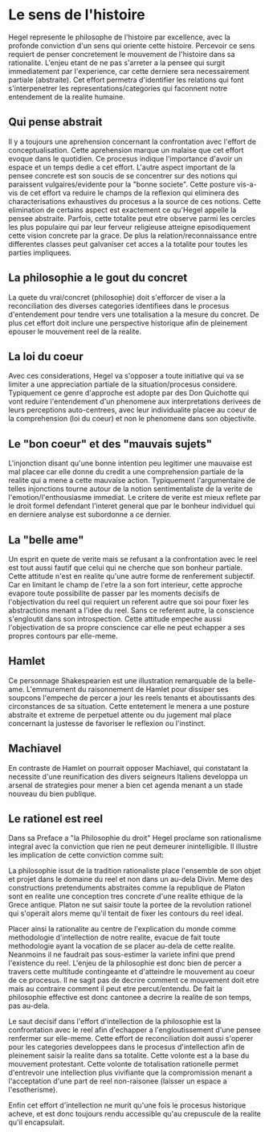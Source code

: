 # Le sens de l'histoire
Hegel represente le philosophe de l'histoire par excellence, avec la profonde conviction d'un sens qui oriente cette histoire. Percevoir ce sens requiert de penser concretement le mouvement de l'histoire dans sa rationalite. L'enjeu etant de ne pas s'arreter a la pensee qui surgit immediatement par l'experience, car cette derniere sera necessairement partiale (abstraite). Cet effort permetra d'identifier les relations qui font s'interpenetrer les representations/categories qui faconnent notre entendement de la realite humaine.

## Qui pense abstrait

Il y a toujours une aprehension concernant la confrontation avec l'effort de conceptualisation. Cette aprehension marque un malaise que cet effort evoque dans le quotidien. Ce procesus indique l'importance d'avoir un espace et un temps dedie a cet effort. L'autre aspect important de la pensee concrete est son soucis de se concentrer sur des notions qui paraissent vulgaires/evidente pour la "bonne societe". Cette posture vis-a-vis de cet effort va reduire le champs de la reflexion qui eliminera des characterisations exhaustives du procesus a la source de ces notions. Cette elimination de certains aspect est exactement ce qu'Hegel appelle la pensee abstraite. Parfois, cette totalite peut etre observe parmi les cercles les plus populaire qui par leur ferveur religieuse atteigne episodiquement cette vision concrete par la grace. De plus la relation/reconnaissance entre differentes classes peut galvaniser cet acces a la totalite pour toutes les parties impliquees.

## La philosophie a le gout du concret
La quete du vrai/concret (philosophie) doit s'efforcer de viser a la reconciliation des diverses categories identifiees dans le procesus d'entendement pour tendre vers une totalisation a la mesure du concret. De plus cet effort doit inclure une perspective historique afin de pleinement epouser le mouvement reel de la realite.

## La loi du coeur
Avec ces considerations, Hegel va s'opposer a toute initiative qui va se limiter a une appreciation partiale de la situation/procesus considere. Typiquement ce genre d'approche est adopte par des Don Quichotte qui vont reduire l'entendement d'un phenomene aux interpretations derivees de leurs perceptions auto-centrees, avec leur individualite placee au coeur de la comprehension (loi du coeur) et non le phenomene dans son objectivite.

## Le "bon coeur" et des "mauvais sujets"
L'injonction disant qu'une bonne intention peu legitimer une mauvaise est mal placee car elle donne du credit a une comprehension partiale de la realite qui a mene a cette mauvaise action. Typiquement l'argumentaire de telles injonctions tourne autour de la notion sentimentaliste de la verite de l'emotion/l'enthousiasme immediat. Le critere de verite est mieux reflete par le droit formel defendant l'interet general que par le bonheur individuel qui en derniere analyse est subordonne a ce dernier.

## La "belle ame"
Un esprit en quete de verite mais se refusant a la confrontation avec le reel est tout aussi fautif que celui qui ne cherche que son bonheur partiale. Cette attitude n'est en realite qu'une autre forme de renferement subjectif. Car en limitant le champ de l'etre la a son fort interieur, cette approche evapore toute possibilite de passer par les moments decisifs de l'objectivation du reel qui requiert un referent autre que soi pour fixer les abstractions menant a l'idee du reel. Sans ce referent autre, la conscience s'engloutit dans son introspection. Cette attitude empeche aussi l'objectivation de sa propre conscience car elle ne peut echapper a ses propres contours par elle-meme.

## Hamlet
Ce personnage Shakespearien est une illustration remarquable de la belle-ame. L'emmurement du raisonnement de Hamlet pour dissiper ses soupcons l'empeche de percer a jour les reels tenants et aboutissants des circonstances de sa situation. Cette entetement le menera a une posture abstraite et extreme de perpetuel attente ou du jugement mal place concernant la justesse de favoriser le reflexion ou l'instinct.

## Machiavel
En contraste de Hamlet on pourrait opposer Machiavel, qui constatant la necessite d'une reunification des divers seigneurs Italiens developpa un arsenal de strategies pour mener a bien cet agenda menant a un stade nouveau du bien publique.

## Le rationel est reel
Dans sa Preface a "la Philosophie du droit" Hegel proclame son rationalisme integral avec la conviction que rien ne peut demeurer inintelligible. Il illustre les implication de cette conviction comme suit:

La philosophie issut de la tradition rationaliste place l'ensemble de son objet et projet dans le domaine du reel et non dans un au-dela Divin. Meme des constructions pretenduments abstraites comme la republique de Platon sont en realite une conception tres concrete d'une realite ethique de la Grece antique. Platon ne sut saisir toute la portee de la revolution rationel qui s'operait alors meme qu'il tentait de fixer les contours du reel ideal.

Placer ainsi la rationalite au centre de l'explication du monde comme methodologie d'intellection de notre realite, evacue de fait toute methodologie ayant la vocation de se placer au-dela de cette realite. Neanmoins il ne faudrait pas sous-estimer la variete infini que prend l'existence du reel. L'enjeu de la philosophie est donc bien de percer a travers cette multitude contingeante et d'atteindre le mouvement au coeur de ce procesus. Il ne sagit pas de decrire comment ce mouvement doit etre mais au contraire comment il peut etre percut/entendu. De fait la philosophie effective est donc cantonee a decrire la realite de son temps, pas au-dela.

Le saut decisif dans l'effort d'intellection de la philosophie est la confrontation avec le reel afin d'echapper a l'engloutissement d'une pensee renfermer sur elle-meme. Cette effort de reconciliation doit aussi s'operer pour les categories developpees dans le procesus d'intellection afin de pleinement saisir la realite dans sa totalite. Cette volonte est a la base du mouvement protestant. Cette volonte de totalisation rationelle permet d'entrevoir une intellection plus vivifiante que la compromission menant a l'acceptation d'une part de reel non-raisonee (laisser un espace a l'esotherisme).

Enfin cet effort d'intellection ne murit qu'une fois le procesus historique acheve, et est donc toujours rendu accessible qu'au crepuscule de la realite qu'il encapsulait.

